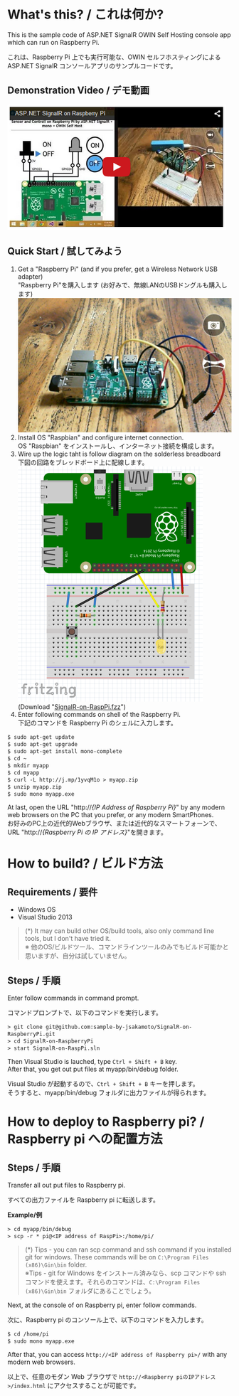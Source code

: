 What's this? / これは何か?
======================

This is  the sample code of ASP.NET SignalR OWIN Self Hosting console app which can run on Raspberry Pi.

これは、Raspberry Pi 上でも実行可能な、OWIN セルフホスティングによる ASP.NET SignalR コンソールアプリのサンプルコードです。

Demonstration Video / デモ動画
---------------------------------
[![figure01](images/video-thumbnail.png) ](http://youtu.be/NHVvPBlqMmE)

Quick Start / 試してみよう
---------------------
1. Get a "Raspberry Pi" (and if you prefer, get a Wireless Network USB adapter)  
"Raspberry Pi"を購入します (お好みで、無線LANのUSBドングルも購入します)  
![figure1](images/figure1.png) 
2. Install OS "Raspbian" and configure internet connection.  
OS "Raspbian" をインストールし、インターネット接続を構成します。
3. Wire up the logic taht is follow diagram on the solderless breadboard  
下図の回路をブレッドボード上に配線します。  
![figure2](images/figure2.png)  
(Download "[SignalR-on-RaspPi.fzz](http://fritzing.org/media/fritzing-repo/projects/s/signalr-on-rasppi-sample-board/fritzing/SignalR-on-RaspPi.fzz)")
4. Enter following commands on shell of the Raspberry Pi.  
下記のコマンドを Raspberry Pi のシェルに入力します。  
```
$ sudo apt-get update  
$ sudo apt-get upgrade  
$ sudo apt-get install mono-complete
$ cd ~
$ mkdir myapp
$ cd myapp
$ curl -L http://j.mp/1yvqM1o > myapp.zip
$ unzip myapp.zip
$ sudo mono myapp.exe
```

At last, open the URL "http://*{IP Address of Raspberry Pi}*" by any modern web browsers on the PC that you prefer, or any modern SmartPhones.  
お好みのPC上の近代的Webブラウザ、または近代的なスマートフォーンで、URL  "http://*{Raspberry Pi の IP アドレス}*"を開きます。

How to build? / ビルド方法
===========================

Requirements / 要件
---------------------
- Windows OS
- Visual Studio 2013

> (*) It may can build other OS/build tools, also only command line tools, but I don't have tried it.  
> ※ 他のOS/ビルドツール、コマンドラインツールのみでもビルド可能かと思いますが、自分は試していません。

Steps / 手順
----------------

Enter follow commands in command prompt.

コマンドプロンプトで、以下のコマンドを実行します。

```
> git clone git@github.com:sample-by-jsakamoto/SignalR-on-RaspberryPi.git
> cd SignalR-on-RaspberryPi
> start SignalR-on-RaspPi.sln
```

Then Visual Studio is lauched, type ```Ctrl + Shift + B``` key.  
After that, you get out put files at myapp/bin/debug folder.

Visual Studio が起動するので、```Ctrl + Shift + B``` キーを押します。  
そうすると、myapp/bin/debug フォルダに出力ファイルが得られます。

How to deploy to Raspberry pi? / Raspberry pi への配置方法
===========================

Steps / 手順
----------------
Transfer all out put files to Raspberry pi.

すべての出力ファイルを Raspberry pi に転送します。

**Example/例**
```
> cd myapp/bin/debug
> scp -r * pi@<IP address of RaspPi>:/home/pi/
```

> (*) Tips - you can ran scp command and ssh command if you installed git for windows. These commands will be on ```C:\Program Files (x86)\Gin\bin``` folder.  
> ※Tips - git for Windows をインストール済みなら、scp コマンドや ssh コマンドを使えます。それらのコマンドは、```C:\Program Files (x86)\Gin\bin``` フォルダにあることでしょう。

Next, at the console of on Raspberry pi, enter follow commands.

次に、Raspberry pi のコンソール上で、以下のコマンドを入力します。

```
$ cd /home/pi
$ sudo mono myapp.exe
```

After that, you can access ```http://<IP address of Raspberry pi>/``` with any modern web browsers.

以上で、任意のモダン Web ブラウザで ```http://<Raspberry piのIPアドレス>/index.html``` にアクセスすることが可能です。
